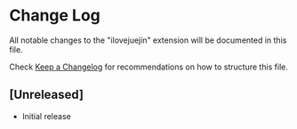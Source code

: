 # Change Log

All notable changes to the "ilovejuejin" extension will be documented in this file.

Check [Keep a Changelog](http://keepachangelog.com/) for recommendations on how to structure this file.

## [Unreleased]

- Initial release